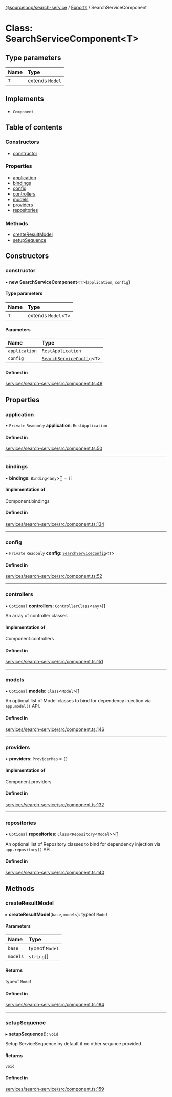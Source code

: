 [@sourceloop/search-service](../README.md) / [Exports](../modules.md) / SearchServiceComponent

# Class: SearchServiceComponent<T\>

## Type parameters

| Name | Type |
| :------ | :------ |
| `T` | extends `Model` |

## Implements

- `Component`

## Table of contents

### Constructors

- [constructor](SearchServiceComponent.md#constructor)

### Properties

- [application](SearchServiceComponent.md#application)
- [bindings](SearchServiceComponent.md#bindings)
- [config](SearchServiceComponent.md#config)
- [controllers](SearchServiceComponent.md#controllers)
- [models](SearchServiceComponent.md#models)
- [providers](SearchServiceComponent.md#providers)
- [repositories](SearchServiceComponent.md#repositories)

### Methods

- [createResultModel](SearchServiceComponent.md#createresultmodel)
- [setupSequence](SearchServiceComponent.md#setupsequence)

## Constructors

### constructor

• **new SearchServiceComponent**<`T`\>(`application`, `config`)

#### Type parameters

| Name | Type |
| :------ | :------ |
| `T` | extends `Model`<`T`\> |

#### Parameters

| Name | Type |
| :------ | :------ |
| `application` | `RestApplication` |
| `config` | [`SearchServiceConfig`](../interfaces/SearchServiceConfig.md)<`T`\> |

#### Defined in

[services/search-service/src/component.ts:48](https://github.com/sourcefuse/loopback4-microservice-catalog/blob/68ec38a2a/services/search-service/src/component.ts#L48)

## Properties

### application

• `Private` `Readonly` **application**: `RestApplication`

#### Defined in

[services/search-service/src/component.ts:50](https://github.com/sourcefuse/loopback4-microservice-catalog/blob/68ec38a2a/services/search-service/src/component.ts#L50)

___

### bindings

• **bindings**: `Binding`<`any`\>[] = `[]`

#### Implementation of

Component.bindings

#### Defined in

[services/search-service/src/component.ts:134](https://github.com/sourcefuse/loopback4-microservice-catalog/blob/68ec38a2a/services/search-service/src/component.ts#L134)

___

### config

• `Private` `Readonly` **config**: [`SearchServiceConfig`](../interfaces/SearchServiceConfig.md)<`T`\>

#### Defined in

[services/search-service/src/component.ts:52](https://github.com/sourcefuse/loopback4-microservice-catalog/blob/68ec38a2a/services/search-service/src/component.ts#L52)

___

### controllers

• `Optional` **controllers**: `ControllerClass`<`any`\>[]

An array of controller classes

#### Implementation of

Component.controllers

#### Defined in

[services/search-service/src/component.ts:151](https://github.com/sourcefuse/loopback4-microservice-catalog/blob/68ec38a2a/services/search-service/src/component.ts#L151)

___

### models

• `Optional` **models**: `Class`<`Model`\>[]

An optional list of Model classes to bind for dependency injection
via `app.model()` API.

#### Defined in

[services/search-service/src/component.ts:146](https://github.com/sourcefuse/loopback4-microservice-catalog/blob/68ec38a2a/services/search-service/src/component.ts#L146)

___

### providers

• **providers**: `ProviderMap` = `{}`

#### Implementation of

Component.providers

#### Defined in

[services/search-service/src/component.ts:132](https://github.com/sourcefuse/loopback4-microservice-catalog/blob/68ec38a2a/services/search-service/src/component.ts#L132)

___

### repositories

• `Optional` **repositories**: `Class`<`Repository`<`Model`\>\>[]

An optional list of Repository classes to bind for dependency injection
via `app.repository()` API.

#### Defined in

[services/search-service/src/component.ts:140](https://github.com/sourcefuse/loopback4-microservice-catalog/blob/68ec38a2a/services/search-service/src/component.ts#L140)

## Methods

### createResultModel

▸ **createResultModel**(`base`, `models`): typeof `Model`

#### Parameters

| Name | Type |
| :------ | :------ |
| `base` | typeof `Model` |
| `models` | `string`[] |

#### Returns

typeof `Model`

#### Defined in

[services/search-service/src/component.ts:184](https://github.com/sourcefuse/loopback4-microservice-catalog/blob/68ec38a2a/services/search-service/src/component.ts#L184)

___

### setupSequence

▸ **setupSequence**(): `void`

Setup ServiceSequence by default if no other sequnce provided

#### Returns

`void`

#### Defined in

[services/search-service/src/component.ts:159](https://github.com/sourcefuse/loopback4-microservice-catalog/blob/68ec38a2a/services/search-service/src/component.ts#L159)
